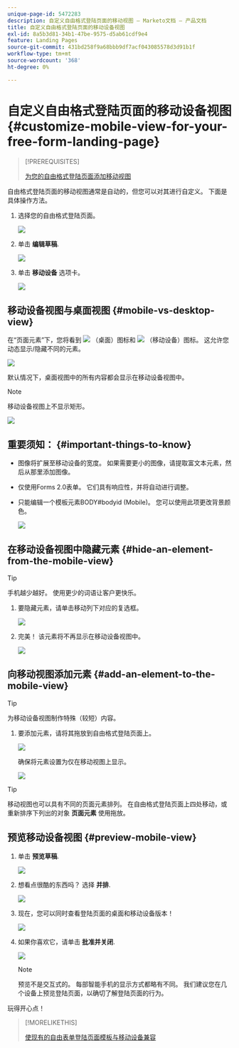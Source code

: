 ```yaml
---
unique-page-id: 5472283
description: 自定义自由格式登陆页面的移动视图 — Marketo文档 — 产品文档
title: 自定义自由格式登陆页面的移动设备视图
exl-id: 8a5b3d81-34b1-47be-9575-d5ab61cdf9e4
feature: Landing Pages
source-git-commit: 431bd258f9a68bbb9df7acf043085578d3d91b1f
workflow-type: tm+mt
source-wordcount: '368'
ht-degree: 0%

---
```


# 自定义自由格式登陆页面的移动设备视图 {#customize-mobile-view-for-your-free-form-landing-page}

>[!PREREQUISITES]
>
>[为您的自由格式登陆页面添加移动视图](/help/marketo/product-docs/demand-generation/landing-pages/free-form-landing-pages/add-a-mobile-view-for-your-free-form-landing-page.md)

自由格式登陆页面的移动视图通常是自动的，但您可以对其进行自定义。 下面是具体操作方法。

1. 选择您的自由格式登陆页面。

   ![](assets/selectlandingapge.jpg)

1. 单击 **编辑草稿**.

   ![](assets/image2015-1-22-18-3a33-3a12.png)

1. 单击 **移动设备** 选项卡。

   ![](assets/image2015-1-22-18-3a31-3a40.png)

## 移动设备视图与桌面视图 {#mobile-vs-desktop-view}

在“页面元素”下，您将看到 ![](assets/image2015-1-22-18-3a39-3a53.png) （桌面）图标和 ![](assets/image2015-1-22-18-3a40-3a31.png) （移动设备）图标。 这允许您动态显示/隐藏不同的元素。

![](assets/image2015-5-21-15-3a9-3a34.png)

默认情况下，桌面视图中的所有内容都会显示在移动设备视图中。

>[!NOTE]
>
>移动设备视图上不显示矩形。

![](assets/image2015-5-21-15-3a12-3a2.png)

## 重要须知： {#important-things-to-know}

* 图像将扩展至移动设备的宽度。 如果需要更小的图像，请提取富文本元素，然后从那里添加图像。
* 仅使用Forms 2.0表单。 它们具有响应性，并将自动进行调整。
* 只能编辑一个模板元素BODY#bodyid (Mobile)。 您可以使用此项更改背景颜色。

  ![](assets/image2015-5-21-15-3a15-3a47.png)

## 在移动设备视图中隐藏元素 {#hide-an-element-from-the-mobile-view}

>[!TIP]
>
>手机越少越好。 使用更少的词语让客户更快乐。

1. 要隐藏元素，请单击移动列下对应的复选框。

   ![](assets/image2015-5-21-15-3a28-3a17.png)

1. 完美！ 该元素将不再显示在移动设备视图中。

   ![](assets/image2015-5-21-15-3a30-3a17.png)

## 向移动视图添加元素 {#add-an-element-to-the-mobile-view}

>[!TIP]
>
>为移动设备视图制作特殊（较短）内容。

1. 要添加元素，请将其拖放到自由格式登陆页面上。

   ![](assets/image2015-5-21-15-3a32-3a22.png)

   确保将元素设置为仅在移动视图上显示。

   ![](assets/image2015-5-21-15-3a35-3a29.png)

>[!TIP]
>
>移动视图也可以具有不同的页面元素排列。 在自由格式登陆页面上四处移动，或重新排序下列出的对象 **页面元素** 使用拖放。

## 预览移动设备视图 {#preview-mobile-view}

1. 单击 **预览草稿**.

   ![](assets/image2015-5-21-15-3a36-3a35.png)

1. 想看点很酷的东西吗？ 选择 **并排**.

   ![](assets/image2015-1-22-20-3a2-3a15.png)

1. 现在，您可以同时查看登陆页面的桌面和移动设备版本！

   ![](assets/image2015-1-22-20-3a3-3a22.png)

1. 如果你喜欢它，请单击 **批准并关闭**.

   ![](assets/image2015-1-22-20-3a5-3a36.png)

   >[!NOTE]
   >
   >预览不是交互式的。 每部智能手机的显示方式都略有不同。 我们建议您在几个设备上预览登陆页面，以确切了解登陆页面的行为。

玩得开心点！

>[!MORELIKETHIS]
>
>[使现有的自由表单登陆页面模板与移动设备兼容](/help/marketo/product-docs/demand-generation/landing-pages/landing-page-templates/make-an-existing-free-form-landing-page-template-mobile-compatible.md)
